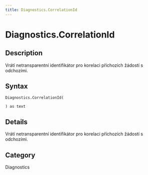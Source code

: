 ```yaml
---
title: Diagnostics.CorrelationId
---
```


# Diagnostics.CorrelationId


## Description

Vrátí netransparentní identifikátor pro korelaci příchozích žádostí s odchozími.


## Syntax

```powerquery
Diagnostics.CorrelationId(

) as text
```


## Details

Vrátí netransparentní identifikátor pro korelaci příchozích žádostí s odchozími.



## Category
Diagnostics
